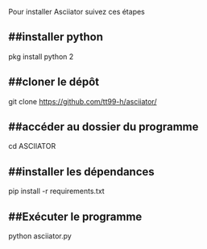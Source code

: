 Pour installer Asciiator suivez ces étapes

##installer python
------
pkg install python 2

##cloner le dépôt
------
git clone https://github.com/tt99-h/asciiator/

##accéder au dossier du programme
------
cd ASCIIATOR

##installer les dépendances
------
pip install -r requirements.txt

##Exécuter le programme
------
python asciiator.py
